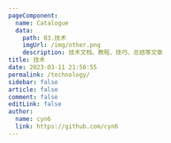 ```yaml
---
pageComponent:
  name: Catalogue
  data:
    path: 03.技术
    imgUrl: /img/other.png
    description: 技术文档、教程、技巧、总结等文章
title: 技术
date: 2023-03-11 21:50:55
permalink: /technology/
sidebar: false
article: false
comment: false
editLink: false
author:
  name: cyn6
  link: https://github.com/cyn6
---
```

